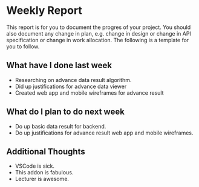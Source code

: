 # Weekly Report

This report is for you to document the progres of your project. You should also document any change in plan, e.g. change in design or change in API specification or change in work allocation. The following is a template for you to follow.

## What have I done last week

- Researching on advance data result algorithm.
- Did up justifications for advance data viewer
- Created web app and mobile wireframes for advance result

## What do I plan to do next week

- Do up basic data result for backend.
- Do up justifications for advance result web app and mobile wireframes.

## Additional Thoughts

-   VSCode is sick.
-   This addon is fabulous.
-   Lecturer is awesome.
